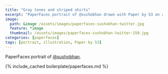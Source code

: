 ```yaml
---
title: "Gray tones and striped shirts"
excerpt: "PaperFaces portrait of @sushobhan drawn with Paper by 53 on an iPad."
image: 
  path: &image /assets/images/paperfaces-sushobhan-twitter.jpg 
  feature: *image
  thumbnail: /assets/images/paperfaces-sushobhan-twitter-150.jpg
categories: [paperfaces]
tags: [portrait, illustration, Paper by 53]
---
```


PaperFaces portrait of [@sushobhan](https://twitter.com/sushobhan).

{% include_cached boilerplate/paperfaces.md %}
